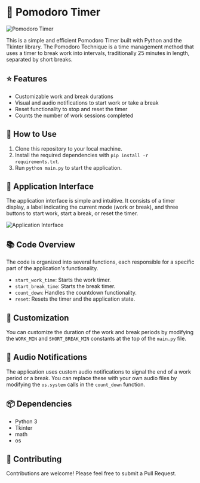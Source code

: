 # 🍅 Pomodoro Timer

![Pomodoro Timer](https://i.imgur.com/2rzYbJk.png)

This is a simple and efficient Pomodoro Timer built with Python and the Tkinter library. The Pomodoro Technique is a time management method that uses a timer to break work into intervals, traditionally 25 minutes in length, separated by short breaks.

## ⭐ Features

- Customizable work and break durations
- Visual and audio notifications to start work or take a break
- Reset functionality to stop and reset the timer
- Counts the number of work sessions completed

## 🚀 How to Use

1. Clone this repository to your local machine.
2. Install the required dependencies with `pip install -r requirements.txt`.
3. Run `python main.py` to start the application.

## 🎨 Application Interface

The application interface is simple and intuitive. It consists of a timer display, a label indicating the current mode (work or break), and three buttons to start work, start a break, or reset the timer.

![Application Interface](https://i.imgur.com/RQxrkdG.png)

## 📚 Code Overview

The code is organized into several functions, each responsible for a specific part of the application's functionality.

- `start_work_time`: Starts the work timer.
- `start_break_time`: Starts the break timer.
- `count_down`: Handles the countdown functionality.
- `reset`: Resets the timer and the application state.

## 🔧 Customization

You can customize the duration of the work and break periods by modifying the `WORK_MIN` and `SHORT_BREAK_MIN` constants at the top of the `main.py` file.

## 🔔 Audio Notifications

The application uses custom audio notifications to signal the end of a work period or a break. You can replace these with your own audio files by modifying the `os.system` calls in the `count_down` function.

## 📦 Dependencies

- Python 3
- Tkinter
- math
- os

## 🤝 Contributing

Contributions are welcome! Please feel free to submit a Pull Request.
